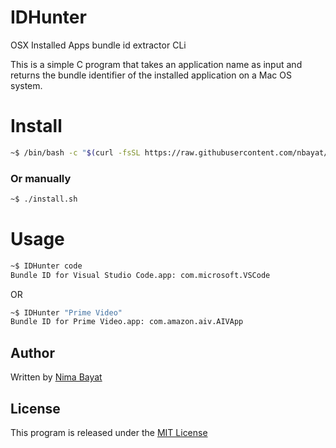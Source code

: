 # IDHunter
OSX Installed Apps bundle id extractor CLi

This is a simple C program that takes an application name as input and returns the bundle identifier of the installed application on a Mac OS system.

# Install

```bash
~$ /bin/bash -c "$(curl -fsSL https://raw.githubusercontent.com/nbayat/IDHunter/main/install.sh)"
```

### Or manually

```bash
~$ ./install.sh
```

# Usage

```bash
~$ IDHunter code
Bundle ID for Visual Studio Code.app: com.microsoft.VSCode
```

OR

```bash
~$ IDHunter "Prime Video"
Bundle ID for Prime Video.app: com.amazon.aiv.AIVApp
```




## Author

Written by [Nima Bayat](https://github.com/nbayat)

## License

This program is released under the [MIT License](https://github.com/nbayat/IDHunter/blob/main/LICENSE)
